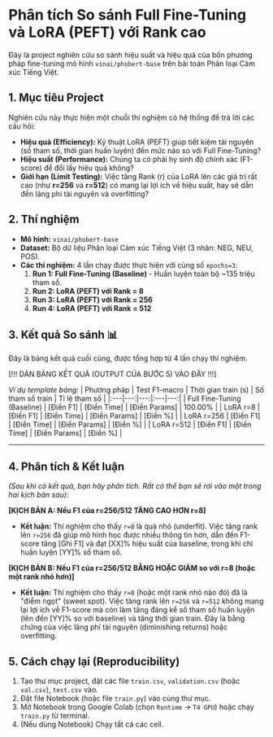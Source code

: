 # Phân tích So sánh Full Fine-Tuning và LoRA (PEFT) với Rank cao

Đây là project nghiên cứu so sánh hiệu suất và hiệu quả của bốn phương pháp fine-tuning mô hình `vinai/phobert-base` trên bài toán Phân loại Cảm xúc Tiếng Việt.

## 1. Mục tiêu Project

Nghiên cứu này thực hiện một chuỗi thí nghiệm có hệ thống để trả lời các câu hỏi:
* **Hiệu quả (Efficiency):** Kỹ thuật LoRA (PEFT) giúp tiết kiệm tài nguyên (số tham số, thời gian huấn luyện) đến mức nào so với Full Fine-Tuning?
* **Hiệu suất (Performance):** Chúng ta có phải hy sinh độ chính xác (F1-score) để đổi lấy hiệu quả không?
* **Giới hạn (Limit Testing):** Việc tăng Rank (r) của LoRA lên các giá trị rất cao (như **r=256** và **r=512**) có mang lại lợi ích về hiệu suất, hay sẽ dẫn đến lãng phí tài nguyên và overfitting?

## 2. Thí nghiệm

* **Mô hình:** `vinai/phobert-base`
* **Dataset:** Bộ dữ liệu Phân loại Cảm xúc Tiếng Việt (3 nhãn: NEG, NEU, POS).
* **Các thí nghiệm:** 4 lần chạy được thực hiện với cùng số `epochs=3`:
    1.  **Run 1: Full Fine-Tuning (Baseline)** - Huấn luyện toàn bộ ~135 triệu tham số.
    2.  **Run 2: LoRA (PEFT) với Rank = 8**
    3.  **Run 3: LoRA (PEFT) với Rank = 256**
    4.  **Run 4: LoRA (PEFT) với Rank = 512**

## 3. Kết quả So sánh 📊

Đây là bảng kết quả cuối cùng, được tổng hợp từ 4 lần chạy thí nghiệm.

[!!! DÁN BẢNG KẾT QUẢ (OUTPUT CỦA BƯỚC 5) VÀO ĐÂY !!!]

*Ví dụ template bảng:*
| Phương pháp | Test F1-macro | Thời gian train (s) | Số tham số train | Tỉ lệ tham số |
|:---|---:|---:|:---|---:|
| Full Fine-Tuning (Baseline) | [Điền F1] | [Điền Time] | [Điền Params] | 100.00% |
| LoRA r=8 | [Điền F1] | [Điền Time] | [Điền Params] | [Điền %] |
| LoRA r=256 | [Điền F1] | [Điền Time] | [Điền Params] | [Điền %] |
| LoRA r=512 | [Điền F1] | [Điền Time] | [Điền Params] | [Điền %] |

---

## 4. Phân tích & Kết luận

*(Sau khi có kết quả, bạn hãy phân tích. Rất có thể bạn sẽ rơi vào một trong hai kịch bản sau):*

**[KỊCH BẢN A: Nếu F1 của r=256/512 TĂNG CAO HƠN r=8]**
* **Kết luận:** Thí nghiệm cho thấy `r=8` là quá nhỏ (underfit). Việc tăng rank lên `r=256` đã giúp mô hình học được nhiều thông tin hơn, dẫn đến F1-score tăng [Ghi F1] và đạt [XX]% hiệu suất của baseline, trong khi chỉ huấn luyện [YY]% số tham số.

**[KỊCH BẢN B: Nếu F1 của r=256/512 BẰNG HOẶC GIẢM so với r=8 (hoặc một rank nhỏ hơn)]**
* **Kết luận:** Thí nghiệm cho thấy `r=8` (hoặc một rank nhỏ nào đó) đã là "điểm ngọt" (sweet spot). Việc tăng rank lên `r=256` và `r=512` không mang lại lợi ích về F1-score mà còn làm tăng đáng kể số tham số huấn luyện (lên đến [YY]% so với baseline) và tăng thời gian train. Đây là bằng chứng của việc lãng phí tài nguyên (diminishing returns) hoặc overfitting.

## 5. Cách chạy lại (Reproducibility)
1.  Tạo thư mục project, đặt các file `train.csv`, `validation.csv` (hoặc `val.csv`), `test.csv` vào.
2.  Đặt file Notebook (hoặc file `train.py`) vào cùng thư mục.
3.  Mở Notebook trong Google Colab (chọn `Runtime` -> `T4 GPU`) hoặc chạy `train.py` từ terminal.
4.  (Nếu dùng Notebook) Chạy tất cả các cell.
